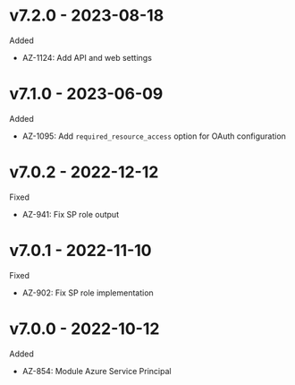 # v7.2.0 - 2023-08-18

Added
  * AZ-1124: Add API and web settings

# v7.1.0 - 2023-06-09

Added
  * AZ-1095: Add `required_resource_access` option for OAuth configuration

# v7.0.2 - 2022-12-12

Fixed
  * AZ-941: Fix SP role output

# v7.0.1 - 2022-11-10

Fixed
  * AZ-902: Fix SP role implementation

# v7.0.0 - 2022-10-12

Added
  * AZ-854: Module Azure Service Principal
